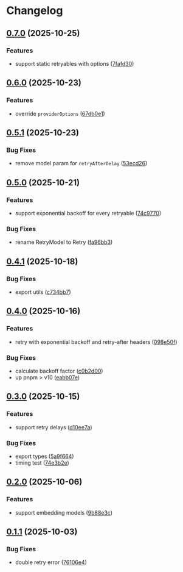 # Changelog

## [0.7.0](https://github.com/zirkelc/ai-retry/compare/v0.6.0...v0.7.0) (2025-10-25)


### Features

* support static retryables with options ([7fafd30](https://github.com/zirkelc/ai-retry/commit/7fafd3035ec3e96078a6a07cf533a82f60de7280))

## [0.6.0](https://github.com/zirkelc/ai-retry/compare/v0.5.1...v0.6.0) (2025-10-23)


### Features

* override `providerOptions` ([67db0e1](https://github.com/zirkelc/ai-retry/commit/67db0e1660174f989956f67b71affb4286154b6c))

## [0.5.1](https://github.com/zirkelc/ai-retry/compare/v0.5.0...v0.5.1) (2025-10-23)


### Bug Fixes

* remove model param for `retryAfterDelay` ([53ecd26](https://github.com/zirkelc/ai-retry/commit/53ecd260f46cb6e3672964ce8098137912cdb1f2))

## [0.5.0](https://github.com/zirkelc/ai-retry/compare/v0.4.1...v0.5.0) (2025-10-21)


### Features

* support exponential backoff for every retryable ([74c9770](https://github.com/zirkelc/ai-retry/commit/74c9770cc89bbf23a353cfe5e2fae1dd1b7d5458))


### Bug Fixes

* rename RetryModel to Retry ([fa96bb3](https://github.com/zirkelc/ai-retry/commit/fa96bb3cd74185d29f68f6370be786bdf5b06083))

## [0.4.1](https://github.com/zirkelc/ai-retry/compare/v0.4.0...v0.4.1) (2025-10-18)


### Bug Fixes

* export utils ([c734bb7](https://github.com/zirkelc/ai-retry/commit/c734bb77eab5cec3d3e014bf008e097b3d00dc2a))

## [0.4.0](https://github.com/zirkelc/ai-retry/compare/v0.3.0...v0.4.0) (2025-10-16)


### Features

* retry with exponential backoff and retry-after headers ([098e50f](https://github.com/zirkelc/ai-retry/commit/098e50fed478c8ee34d6ec6729056b9008be9c53))


### Bug Fixes

* calculate backoff factor ([c0b2d00](https://github.com/zirkelc/ai-retry/commit/c0b2d003d22932f050b7dd8e5238f509e3430bf5))
* up pnpm &gt; v10 ([eabb07e](https://github.com/zirkelc/ai-retry/commit/eabb07edc6ef1fdbf18148c46f3a46f19f0e0ebf))

## [0.3.0](https://github.com/zirkelc/ai-retry/compare/v0.2.0...v0.3.0) (2025-10-15)


### Features

* support retry delays ([d10ee7a](https://github.com/zirkelc/ai-retry/commit/d10ee7a733cd90dc5a67a5068d4ac973ae99765a))


### Bug Fixes

* export types ([5a9f664](https://github.com/zirkelc/ai-retry/commit/5a9f664e64416a72a9e1f527e54fb64f6f61395e))
* timing test ([74e3b2e](https://github.com/zirkelc/ai-retry/commit/74e3b2e0db787a6bd9ecc0846817ae2aed92b2d1))

## [0.2.0](https://github.com/zirkelc/ai-retry/compare/v0.1.1...v0.2.0) (2025-10-06)


### Features

* support embedding models ([9b88e3c](https://github.com/zirkelc/ai-retry/commit/9b88e3c538bf64cae1bd55a0144bf710564261f9))

## [0.1.1](https://github.com/zirkelc/ai-retry/compare/v0.1.0...v0.1.1) (2025-10-03)


### Bug Fixes

* double retry error ([76106e4](https://github.com/zirkelc/ai-retry/commit/76106e40c750b7dfd57798d37ca67801dc214424))
